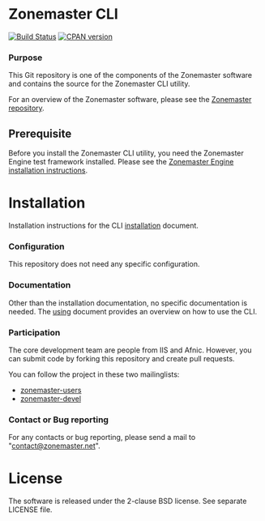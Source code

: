 Zonemaster CLI
==============
[![Build Status](https://travis-ci.org/dotse/zonemaster-engine.svg?branch=master)](https://travis-ci.org/dotse/zonemaster-engine)
[![CPAN version](https://badge.fury.io/pl/Zonemaster-CLI.svg)](https://metacpan.org/pod/Zonemaster::CLI)

### Purpose

This Git repository is one of the components of the Zonemaster software and contains the source for the Zonemaster CLI utility.

For an overview of the Zonemaster software, please see the
[Zonemaster repository](https://github.com/dotse/zonemaster).

## Prerequisite

Before you install the Zonemaster CLI utility, you need the
Zonemaster Engine test framework installed. Please see the
[Zonemaster Engine installation
instructions](https://github.com/dotse/zonemaster-engine/blob/master/docs/Installation.md).

Installation
============

Installation instructions for the CLI
[installation](docs/Installation.md) document.


### Configuration 

This repository does not need any specific configuration.

### Documentation

Other than the installation documentation, no specific documentation is needed.
The [using](https://github.com/dotse/zonemaster-cli/blob/master/USING.md)
document provides an overview on how to use the CLI. 


### Participation

The core development team are people from IIS and Afnic. However, you
can submit code by forking this repository and create pull requests.

You can follow the project in these two mailinglists:

 * [zonemaster-users](http://lists.iis.se/cgi-bin/mailman/listinfo/zonemaster-users)
 * [zonemaster-devel](http://lists.iis.se/cgi-bin/mailman/listinfo/zonemaster-devel)

### Contact or Bug reporting

For any contacts or bug reporting, please send a mail to
"contact@zonemaster.net".

License
=======

The software is released under the 2-clause BSD license. See separate LICENSE file.

